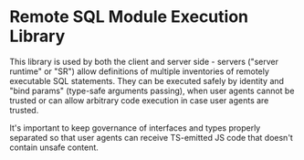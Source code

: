 # Remote SQL Module Execution Library

This library is used by both the client and server side - servers ("server 
runtime" or "SR") allow definitions of multiple inventories of remotely
executable SQL statements. They can be executed safely by identity
and "bind params" (type-safe arguments passing), when user agents cannot be
trusted or can allow arbitrary code execution in case user agents are trusted.

It's important to keep governance of interfaces and types properly separated so
that user agents can receive TS-emitted JS code that doesn't contain unsafe
content.
